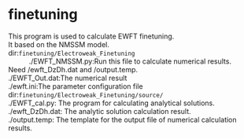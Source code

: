 # finetuning
This program is used to calculate EWFT finetuning.  
It based on the NMSSM model.  
dir:`finetuning/Electroweak_Finetuning`  
&#8195;&#8195;&#8195;./EWFT_NMSSM.py:Run this file to calculate numerical results.  
                  Need /ewft_DzDh.dat and /output.temp.  
  ./EWFT_Out.dat:The numerical result  
  ./ewft.ini:The parameter configuration file  
dir:`finetuning/Electroweak_Finetuning/source/`  
  ./EWFT_cal.py: The program for calculating analytical solutions.  
  ./ewft_DzDh.dat: The analytic solution calculation result.  
  ./output.temp: The template for the output file of numerical calculation results.  
